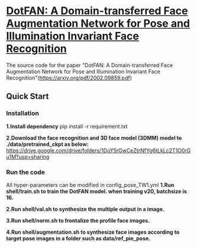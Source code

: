 # [DotFAN: A Domain-transferred Face Augmentation Network for Pose and Illumination Invariant Face Recognition](https://arxiv.org/pdf/2002.09859.pdf)
The source code for the paper "DotFAN: A Domain-transferred Face Augmentation Network for Pose and Illumination Invariant Face Recognition"(https://arxiv.org/pdf/2002.09859.pdf)

## Quick Start
### Installation
**1.Install dependency**
pip install -r requirement.txt
    
**2.Download the face recognition and 3D face model (3DMM) model to ./data/pretrained_ckpt as below:**
https://drive.google.com/drive/folders/1DuY5rGwCeZtrNfYg6tLkLc2T1O0rGu1M?usp=sharing

### Run the code
All hyper-parameters can be modified in config_pose_TW1.yml
**1.Run shell/train.sh to train the DotFAN model. when training v20, batchsize is 16.**

**2.Run shell/val.sh to synthesize the multiple output in a image.**

**3.Run shell/norm.sh to frontalize the profile face images.**

**4.Run shell/augmentation.sh to synthesize face images according to target pose images in a folder such as data/ref_pie_pose.**
